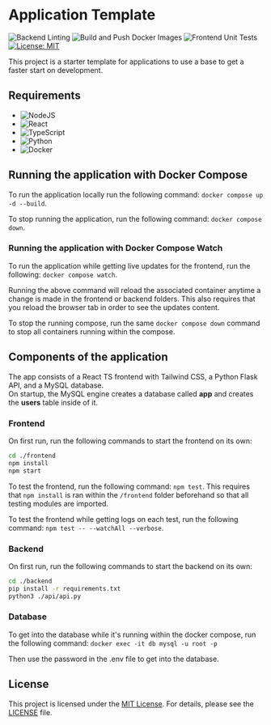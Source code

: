 # Application Template

![Backend Linting](https://github.com/michaelc143/AppTemplate/actions/workflows/backend-lint.yml/badge.svg)
![Build and Push Docker Images](https://github.com/michaelc143/AppTemplate/actions/workflows/docker-image.yml/badge.svg)
![Frontend Unit Tests](https://github.com/michaelc143/AppTemplate/actions/workflows/frontend-test.yml/badge.svg)
[![License: MIT](https://img.shields.io/badge/License-MIT-yellow.svg)](https://opensource.org/licenses/MIT)

This project is a starter template for applications to use a base to get a faster start on development.

## Requirements

* ![NodeJS](https://img.shields.io/badge/node.js-6DA55F?style=for-the-badge&logo=node.js&logoColor=white)
* ![React](https://img.shields.io/badge/react-%2320232a.svg?style=for-the-badge&logo=react&logoColor=%2361DAFB)
* ![TypeScript](https://img.shields.io/badge/typescript-%23007ACC.svg?style=for-the-badge&logo=typescript&logoColor=white)
* ![Python](https://img.shields.io/badge/python-3670A0?style=for-the-badge&logo=python&logoColor=ffdd54)
* ![Docker](https://img.shields.io/badge/docker-%230db7ed.svg?style=for-the-badge&logo=docker&logoColor=white)

## Running the application with Docker Compose

To run the application locally run the following command: `docker compose up -d --build`.

To stop running the application, run the following command: `docker compose down`.

### Running the application with Docker Compose Watch

To run the application while getting live updates for the frontend, run the following: `docker compose watch`.

Running the above command will reload the associated container anytime a change is made in the frontend or backend folders. This also requires that you reload the browser tab in order to see the updates content.

To  stop the running compose, run the same `docker compose down` command to stop all containers running within the compose.

## Components of the application

The app consists of a React TS frontend with Tailwind CSS, a Python Flask API, and a MySQL database.\
On startup, the MySQL engine creates a database called **app** and creates the **users** table inside of it.

### Frontend

On first run, run the following commands to start the frontend on its own:

```bash
cd ./frontend
npm install
npm start
```

To test the frontend, run the following command: `npm test`. This requires that `npm install` is ran within the `/frontend` folder beforehand so that all testing modules are imported.

To test the frontend while getting logs on each test, run the following command: `npm test -- --watchAll --verbose`.

### Backend

On first run, run the following commands to start the backend on its own:

```bash
cd ./backend
pip install -r requirements.txt
python3 ./api/api.py
```

### Database

To get into the database while it's running within the docker compose, run the following command: `docker exec -it db mysql -u root -p`

Then use the password in the .env file to get into the database.

## License

This project is licensed under the [MIT License](https://pitt.libguides.com/openlicensing/MIT).
For details, please see the [LICENSE](LICENSE) file.
